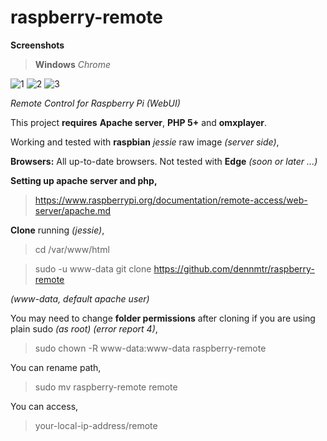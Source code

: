 # raspberry-remote

**Screenshots**<br />
> **Windows** *Chrome*<br />

![1](https://cloud.githubusercontent.com/assets/7598609/14709828/5f9c97c4-07db-11e6-8756-69604249097d.PNG)
![2](https://cloud.githubusercontent.com/assets/7598609/14709829/5fa31ea0-07db-11e6-978e-4b8dcd69c50f.PNG)
![3](https://cloud.githubusercontent.com/assets/7598609/14709830/5fa4e5dc-07db-11e6-8623-af6afb8ed432.PNG)

*Remote Control for Raspberry Pi (WebUI)*

This project **requires** **Apache server**, **PHP 5+** and **omxplayer**.

Working and tested with **raspbian** *jessie* raw image *(server side)*, 

**Browsers:** All up-to-date browsers. Not tested with **Edge** *(soon or later ...)*

**Setting up apache server and php,**

> https://www.raspberrypi.org/documentation/remote-access/web-server/apache.md

**Clone** running *(jessie)*,

> cd /var/www/html

> sudo -u www-data git clone https://github.com/dennmtr/raspberry-remote

*(www-data, default apache user)*

You may need to change **folder permissions** after cloning if you are using plain sudo *(as root)* *(error report 4)*,

> sudo chown -R www-data:www-data raspberry-remote

You can rename path,

> sudo mv raspberry-remote remote

You can access,

> your-local-ip-address/remote

